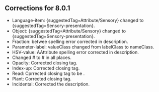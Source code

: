 

## Corrections for 8.0.1


* Language-item: {suggestedTag=Attribute/Sensory}  changed to {suggestedTag=Sensory-presentation}.
* Object: {suggestedTag=Attribute/Sensory}  changed to {suggestedTag=Sensory-presentation}.
* Fraction:   betwee spelling error corrected in description. 
* Parameter-label:  valueClass changed from labelClass to nameClass.
* HSV-value:  AAttribute spelling error corrected in description.
* Changed #<nowiki> to <nowiki># in all places.
* Opacity:   Corrected </nowiki> closing tag.
* Index-up:   Corrected </nowiki> closing tag.
* Read:  Cprrected </nowki> closing tag to be </nowiki>.
* Plant:   Corrected </nowiki> closing tag.
* Incidental: Corrected the description.